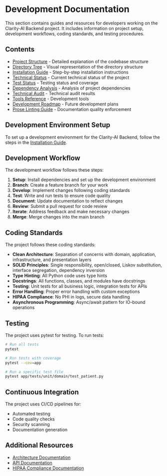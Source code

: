 # Development Documentation

This section contains guides and resources for developers working on the Clarity-AI Backend project. It includes information on project setup, development workflows, coding standards, and testing procedures.

## Contents

- [Project Structure](./project_structure.md) - Detailed explanation of the codebase structure
- [Directory Tree](./directory_tree.md) - Visual representation of the directory structure
- [Installation Guide](./installation_guide.md) - Step-by-step installation instructions
- [Technical Status](./technical_status.md) - Current technical status of the project
- [Test Status](./test_status.md) - Testing status and coverage
- [Dependency Analysis](./dependency_analysis.md) - Analysis of project dependencies
- [Technical Audit](./technical_audit.md) - Technical audit results
- [Tools Reference](./tools_reference.md) - Development tools
- [Development Roadmap](./roadmap.md) - Future development plans
- [Prose Linting Guide](./prose_linting_guide.md) - Documentation quality enforcement

## Development Environment Setup

To set up a development environment for the Clarity-AI Backend, follow the steps in the [Installation Guide](./installation_guide.md).

## Development Workflow

The development workflow follows these steps:

1. **Setup**: Install dependencies and set up the development environment
2. **Branch**: Create a feature branch for your work
3. **Develop**: Implement changes following coding standards
4. **Test**: Write and run tests to ensure code quality
5. **Document**: Update documentation to reflect changes
6. **Review**: Submit a pull request for code review
7. **Iterate**: Address feedback and make necessary changes
8. **Merge**: Merge changes into the main branch

## Coding Standards

The project follows these coding standards:

- **Clean Architecture**: Separation of concerns with domain, application, infrastructure, and presentation layers
- **SOLID Principles**: Single responsibility, open/closed, Liskov substitution, interface segregation, dependency inversion
- **Type Hinting**: All Python code uses type hints
- **Docstrings**: All functions, classes, and modules have docstrings
- **Testing**: Unit tests for all business logic, integration tests for APIs
- **Error Handling**: Proper error handling with custom exceptions
- **HIPAA Compliance**: No PHI in logs, secure data handling
- **Asynchronous Programming**: Async/await pattern for IO-bound operations

## Testing

The project uses pytest for testing. To run tests:

```bash
# Run all tests
pytest

# Run tests with coverage
pytest --cov=app

# Run a specific test file
pytest app/tests/unit/domain/test_patient.py
```

## Continuous Integration

The project uses CI/CD pipelines for:

- Automated testing
- Code quality checks
- Security scanning
- Documentation generation

## Additional Resources

- [Architecture Documentation](../architecture/README.md)
- [API Documentation](../api/README.md)
- [HIPAA Compliance Documentation](../compliance/hipaa_compliance.md)